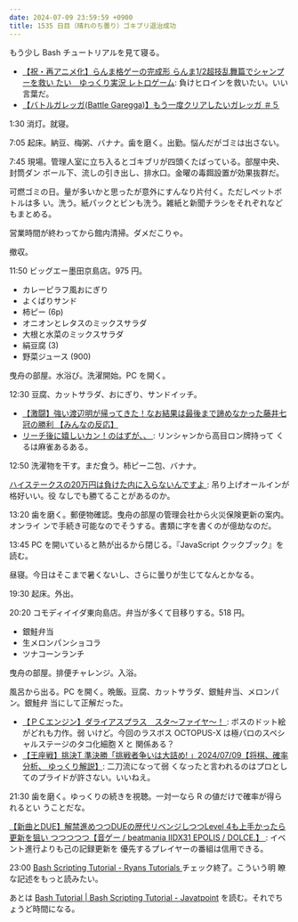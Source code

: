 ```yaml
---
date: 2024-07-09 23:59:59 +0900
title: 1535 日目（晴れのち曇り）ゴキブリ退治成功
---
```


もう少し Bash チュートリアルを見て寝る。

* [【祝・再アニメ化】らんま格ゲーの完成形 らんま1/2超技乱舞篇でシャンプーを救い
  たい　ゆっくり実況 レトロゲーム](https://www.youtube.com/watch?v=x7lCFkySzZ8):
  負けヒロインを救いたい。いい言葉だ。
* [【バトルガレッガ(Battle Garegga)】もう一度クリアしたいガレッガ
  ＃５](https://www.youtube.com/watch?v=I3I0lw7t7tw)

1:30 消灯。就寝。

7:05 起床。納豆、梅粥、バナナ。歯を磨く。出勤。悩んだがゴミは出さない。

7:45 現場。管理人室に立ち入るとゴキブリが四頭くたばっている。部屋中央、封筒ダン
ボール下、流しの引き出し、排水口。金曜の毒餌設置が効果抜群だ。

可燃ゴミの日。量が多いかと思ったが意外にすんなり片付く。ただしペットボトルは多
い。洗う。紙パックとビンも洗う。雑紙と新聞チラシをそれぞれなどもまとめる。

営業時間が終わってから館内清掃。ダメだこりゃ。

撤収。

11:50 ビッグエー墨田京島店。975 円。

* カレーピラフ風おにぎり
* よくばりサンド
* 柿ピー (6p)
* オニオンとレタスのミックスサラダ
* 大根と水菜のミックスサラダ
* 絹豆腐 (3)
* 野菜ジュース (900)

曳舟の部屋。水浴び。洗濯開始。PC を開く。

12:30 豆腐、カットサラダ、おにぎり、サンドイッチ。

* [【激闘】強い渡辺明が帰ってきた！なお結果は最後まで諦めなかった藤井七冠の勝利
  【みんなの反応】](https://www.youtube.com/watch?v=VvKUgXpomT0)
* [リーチ後に嬉しいカン！のはずが、、
  ](https://www.youtube.com/watch?v=ZSRsy6Udsak): リンシャンから高目ロン牌持って
  くるは麻雀あるある。

12:50 洗濯物を干す。まだ食う。柿ピー二包、バナナ。

[ハイステークスの20万円は負けた内に入らないんですよ
](https://www.youtube.com/watch?v=FUwhK30Ofyg): 吊り上げオールインが格好いい。役
なしでも勝てることがあるのか。

13:20 歯を磨く。郵便物確認。曳舟の部屋の管理会社から火災保険更新の案内。オンライ
ンで手続き可能なのでそうする。書類に字を書くのが億劫なのだ。

13:45 PC を開いていると熱が出るから閉じる。『JavaScript クックブック』を読む。

昼寝。今日はそこまで暑くないし、さらに曇りが生じてなんとかなる。

19:30 起床。外出。

20:20 コモディイイダ東向島店。弁当が多くて目移りする。518 円。

* 銀鮭弁当
* 生メロンパンショコラ
* ツナコーンランチ

曳舟の部屋。排便チャレンジ。入浴。

風呂から出る。PC を開く。晩飯。豆腐、カットサラダ、銀鮭弁当、メロンパン。銀鮭弁
当にして正解だった。

* [【ＰＣエンジン】ダライアスプラス　スタ～ファイヤ～！
  ](https://www.youtube.com/watch?v=WOe6C3wzML8): ボスのドット絵がどれも力作。弱
  いけど。今回のラスボス OCTOPUS-X は極パロのスペシャルステージのタコ化細胞 X と
  関係ある？
* [【王座戦】挑決T 準決勝「挑戦者争いは大詰め! 」2024/07/09【将棋、確率分析、
  ゆっくり解説】](https://www.youtube.com/watch?v=wJQE0GFWul4): 二刀流になって弱
  くなったと言われるのはプロとしてのプライドが許さない。いいねえ。

21:30 歯を磨く。ゆっくりの続きを視聴。一対一なら R の値だけで確率が得られるとい
うことだな。

[【新曲とDUE】解禁進めつつDUEの歴代リベンジしつつLevel 4も上手かったら更新を狙い
つつつつつ【音ゲー / beatmania IIDX31 EPOLIS / DOLCE.】
](https://www.youtube.com/watch?v=yZRrOugAHBQ): イベント進行よりも己の記録更新を
優先するプレイヤーの番組は信用できる。

23:00 [Bash Scripting Tutorial - Ryans Tutorials
](https://ryanstutorials.net/bash-scripting-tutorial/) チェック終了。こういう明
瞭な記述をもっと読みたい。

あとは [Bash Tutorial | Bash Scripting Tutorial - Javatpoint](https://www.javatpoint.com/bash)
を読む。それでちょうど時間になる。

